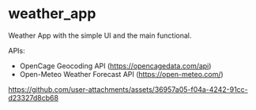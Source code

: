 # weather_app

Weather App with the simple UI and the main functional.

APIs:
- OpenCage Geocoding API (https://opencagedata.com/api)
- Open-Meteo Weather Forecast API (https://open-meteo.com/)



https://github.com/user-attachments/assets/36957a05-f04a-4242-91cc-d23327d8cb68

